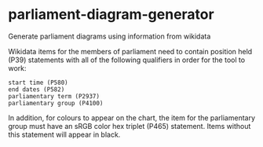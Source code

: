 # parliament-diagram-generator
Generate parliament diagrams using information from wikidata

Wikidata items for the members of parliament need to contain position held (P39) statements with all of the following qualifiers in order for the tool to work:

    start time (P580)
    end dates (P582)
    parliamentary term (P2937)
    parliamentary group (P4100)

In addition, for colours to appear on the chart, the item for the parliamentary group must have an sRGB color hex triplet (P465) statement. Items without this statement will appear in black.
